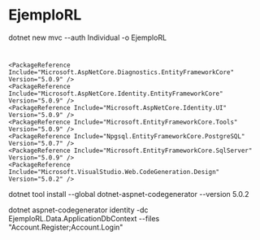 # EjemploRL
dotnet new mvc --auth Individual -o EjemploRL

# 
    <PackageReference Include="Microsoft.AspNetCore.Diagnostics.EntityFrameworkCore" Version="5.0.9" />
    <PackageReference Include="Microsoft.AspNetCore.Identity.EntityFrameworkCore" Version="5.0.9" />
    <PackageReference Include="Microsoft.AspNetCore.Identity.UI" Version="5.0.9" />
    <PackageReference Include="Microsoft.EntityFrameworkCore.Tools" Version="5.0.9" />
    <PackageReference Include="Npgsql.EntityFrameworkCore.PostgreSQL" Version="5.0.7" />
    <PackageReference Include="Microsoft.EntityFrameworkCore.SqlServer" Version="5.0.9" />
    <PackageReference Include="Microsoft.VisualStudio.Web.CodeGeneration.Design" Version="5.0.2" />

dotnet tool install --global dotnet-aspnet-codegenerator --version 5.0.2

dotnet aspnet-codegenerator identity -dc EjemploRL.Data.ApplicationDbContext --files "Account.Register;Account.Login"
